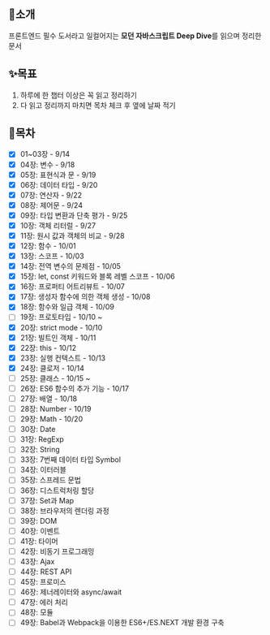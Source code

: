 ## 📖소개
프론트엔드 필수 도서라고 일컬어지는 **모던 자바스크립트 Deep Dive**를 읽으며 정리한 문서

## ✨목표
1. 하루에 한 챕터 이상은 꼭 읽고 정리하기
2. 다 읽고 정리까지 마치면 목차 체크 후 옆에 날짜 적기

## 🔖목차
- [x] 01~03장 - 9/14 
- [x] 04장: 변수 - 9/18 
- [x] 05장: 표현식과 문 - 9/19 
- [x] 06장: 데이터 타입 - 9/20 
- [x] 07장: 연산자 - 9/22 
- [x] 08장: 제어문 - 9/24 
- [x] 09장: 타입 변환과 단축 평가 - 9/25 
- [x] 10장: 객체 리터럴 - 9/27 
- [x] 11장: 원시 값과 객체의 비교 - 9/28
- [x] 12장: 함수 - 10/01
- [x] 13장: 스코프 - 10/03
- [x] 14장: 전역 변수의 문제점 - 10/05
- [x] 15장: let, const 키워드와 블록 레벨 스코프 - 10/06
- [x] 16장: 프로퍼티 어트리뷰트 - 10/07
- [x] 17장: 생성자 함수에 의한 객체 생성 - 10/08
- [x] 18장: 함수와 일급 객체 - 10/09
- [ ] 19장: 프로토타입 - 10/10 ~
- [x] 20장: strict mode - 10/10
- [x] 21장: 빌트인 객체 - 10/11
- [x] 22장: this - 10/12
- [x] 23장: 실행 컨텍스트 - 10/13
- [x] 24장: 클로저 - 10/14
- [ ] 25장: 클래스 - 10/15 ~
- [ ] 26장: ES6 함수의 추가 기능 - 10/17
- [ ] 27장: 배열 - 10/18
- [ ] 28장: Number - 10/19
- [ ] 29장: Math - 10/20
- [ ] 30장: Date
- [ ] 31장: RegExp
- [ ] 32장: String
- [ ] 33장: 7번째 데이터 타입 Symbol
- [ ] 34장: 이터러블
- [ ] 35장: 스프레드 문법
- [ ] 36장: 디스트럭처링 할당
- [ ] 37장: Set과 Map
- [ ] 38장: 브라우저의 렌더링 과정
- [ ] 39장: DOM
- [ ] 40장: 이벤트
- [ ] 41장: 타이머
- [ ] 42장: 비동기 프로그래밍
- [ ] 43장: Ajax
- [ ] 44장: REST API
- [ ] 45장: 프로미스
- [ ] 46장: 제너레이터와 async/await
- [ ] 47장: 에러 처리
- [ ] 48장: 모듈
- [ ] 49장: Babel과 Webpack을 이용한 ES6+/ES.NEXT 개발 환경 구축
